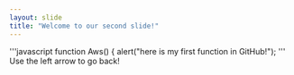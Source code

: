 ```yaml
---
layout: slide
title: "Welcome to our second slide!"
---
```

'''javascript
function Aws() {
alert("here is my first function in GitHub!");
'''
Use the left arrow to go back!
